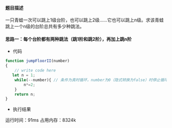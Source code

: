 <!--
 * @Author: luohong
 * @Date: 2019-08-20 16:59:28
 * @LastEditors: luohong
 * @LastEditTime: 2019-08-20 17:16:51
 * @Description: 
 * @email: 3300536651@qq.com
 -->
#### 题目描述
一只青蛙一次可以跳上1级台阶，也可以跳上2级……它也可以跳上n级。求该青蛙跳上一个n级的台阶总共有多少种跳法。
#### 思路一：每个台阶都有两种跳法（跳1阶和跳2阶），再加上跳n阶

- 代码
```js
function jumpFloorII(number)
{
    // write code here
   let n = 1;
    while(--number){ // 条件为真时循环，number为0（隐式转换为false）时停止循环
        n*=2;
    }
    return n;
}
```
- 执行结果

运行时间：91ms
占用内存：8324k
